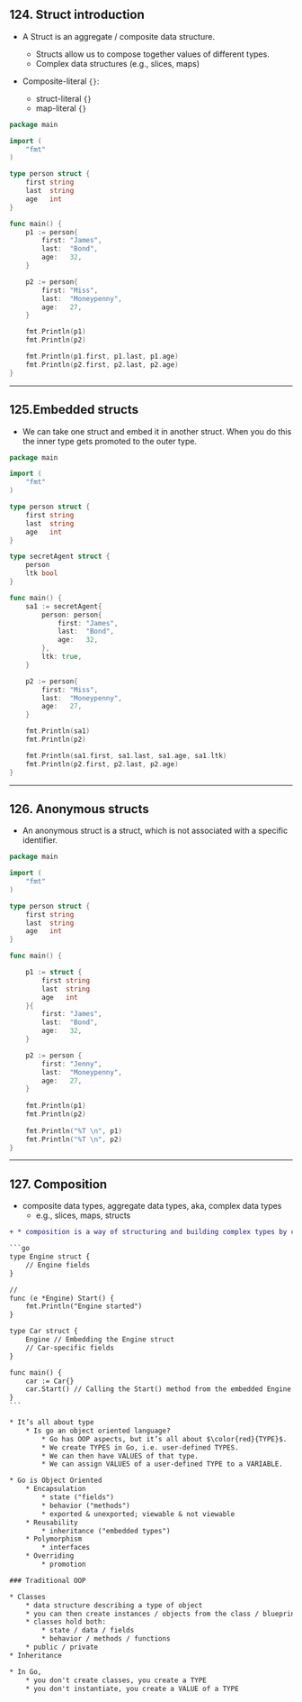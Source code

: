## 124. Struct introduction

* A Struct is an aggregate / composite data structure. 
    * Structs allow us to compose together values of different types. 
    * Complex data structures (e.g., slices, maps)

* Composite-literal `{}`: 
    * struct-literal `{}`
    * map-literal `{}`

```go
package main

import (
	"fmt"
)

type person struct {
	first string
	last  string
	age   int
}

func main() {
	p1 := person{
		first: "James",
		last:  "Bond",
		age:   32,
	}

	p2 := person{
		first: "Miss",
		last:  "Moneypenny",
		age:   27,
	}

	fmt.Println(p1)
	fmt.Println(p2)

	fmt.Println(p1.first, p1.last, p1.age)
	fmt.Println(p2.first, p2.last, p2.age)
}
```

***

## 125.Embedded structs

* We can take one struct and embed it in another struct. When you do this the inner type gets
promoted to the outer type.

```go
package main

import (
	"fmt"
)

type person struct {
	first string
	last  string
	age   int
}

type secretAgent struct {
	person
	ltk bool
}

func main() {
	sa1 := secretAgent{
		person: person{
			first: "James",
			last:  "Bond",
			age:   32,
		},
		ltk: true,
	}

	p2 := person{
		first: "Miss",
		last:  "Moneypenny",
		age:   27,
	}

	fmt.Println(sa1)
	fmt.Println(p2)

	fmt.Println(sa1.first, sa1.last, sa1.age, sa1.ltk)
	fmt.Println(p2.first, p2.last, p2.age)
}
```

***

## 126. Anonymous structs

* An anonymous struct is a struct, which is not associated with a specific identifier.

```go
package main

import (
	"fmt"
)

type person struct {
	first string
	last  string
	age   int
}

func main() {

	p1 := struct {
		first string
		last  string
		age   int
	}{
		first: "James",
		last:  "Bond",
		age:   32,
	}

	p2 := person {
		first: "Jenny",
		last:  "Moneypenny",
		age:   27,
    }
    
	fmt.Println(p1)
	fmt.Println(p2)
	
    fmt.Println("%T \n", p1)
	fmt.Println("%T \n", p2)
}
```

***

## 127. Composition

* composite data types, aggregate data types, aka, complex data types
    * e.g., slices, maps, structs

````diff
+ * composition is a way of structuring and building complex types by combining multiple simpler types

```go
type Engine struct {
    // Engine fields
}

//
func (e *Engine) Start() {
    fmt.Println("Engine started")
}

type Car struct {
    Engine // Embedding the Engine struct
    // Car-specific fields
}

func main() {
    car := Car{}
    car.Start() // Calling the Start() method from the embedded Engine struct
}
```

* It’s all about type
    * Is go an object oriented language? 
        * Go has OOP aspects, but it’s all about $\color{red}{TYPE}$. 
        * We create TYPES in Go, i.e. user-defined TYPES. 
        * We can then have VALUES of that type. 
        * We can assign VALUES of a user-defined TYPE to a VARIABLE. 

* Go is Object Oriented
    * Encapsulation
	    * state ("fields")
	    * behavior ("methods")
		* exported & unexported; viewable & not viewable
	* Reusability
	    * inheritance ("embedded types")
	* Polymorphism 
	    * interfaces
	* Overriding
	    * promotion

### Traditional OOP 

* Classes
    * data structure describing a type of object
	* you can then create instances / objects from the class / blueprint
	* classes hold both:
	    * state / data / fields
		* behavior / methods / functions
	* public / private
* Inheritance

* In Go,
    * you don't create classes, you create a TYPE
    * you don't instantiate, you create a VALUE of a TYPE
